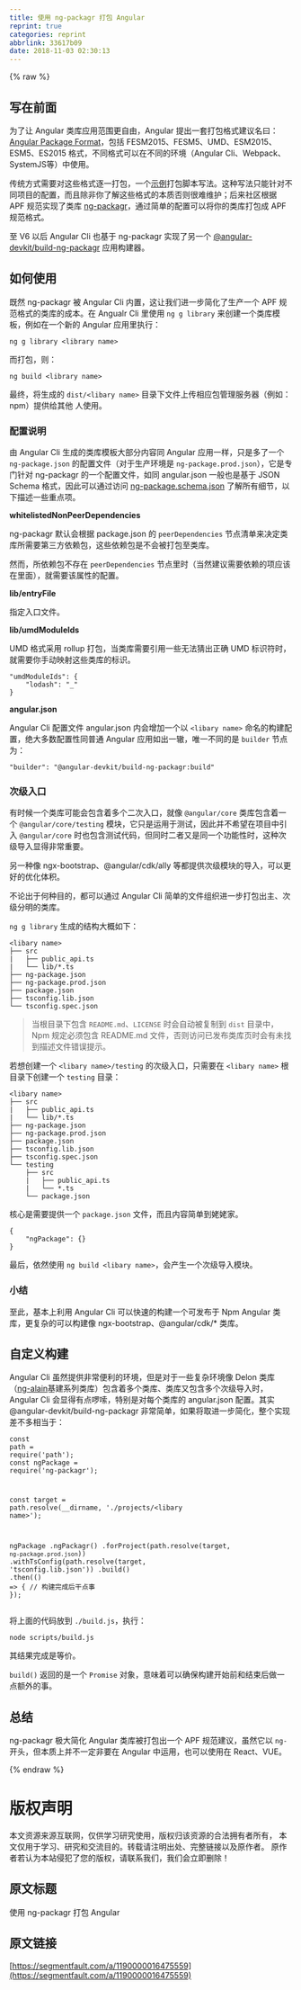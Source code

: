 ```yaml
---
title: 使用 ng-packagr 打包 Angular
reprint: true
categories: reprint
abbrlink: 33617b09
date: 2018-11-03 02:30:13
---
```


{% raw %}
<h2 id="articleHeader0">&#x5199;&#x5728;&#x524D;&#x9762;</h2><p>&#x4E3A;&#x4E86;&#x8BA9; Angular &#x7C7B;&#x5E93;&#x5E94;&#x7528;&#x8303;&#x56F4;&#x66F4;&#x81EA;&#x7531;&#xFF0C;Angular &#x63D0;&#x51FA;&#x4E00;&#x5957;&#x6253;&#x5305;&#x683C;&#x5F0F;&#x5EFA;&#x8BAE;&#x540D;&#x66F0;&#xFF1A;<a href="https://docs.google.com/document/d/1CZC2rcpxffTDfRDs6p1cfbmKNLA6x5O-NtkJglDaBVs/preview" rel="nofollow noreferrer" target="_blank">Angular Package Format</a>&#xFF0C;&#x5305;&#x62EC; FESM2015&#x3001;FESM5&#x3001;UMD&#x3001;ESM2015&#x3001;ESM5&#x3001;ES2015 &#x683C;&#x5F0F;&#xFF0C;&#x4E0D;&#x540C;&#x683C;&#x5F0F;&#x53EF;&#x4EE5;&#x5728;&#x4E0D;&#x540C;&#x7684;&#x73AF;&#x5883;&#xFF08;Angular Cli&#x3001;Webpack&#x3001;SystemJS&#x7B49;&#xFF09;&#x4E2D;&#x4F7F;&#x7528;&#x3002;</p><p>&#x4F20;&#x7EDF;&#x65B9;&#x5F0F;&#x9700;&#x8981;&#x5BF9;&#x8FD9;&#x4E9B;&#x683C;&#x5F0F;&#x9010;&#x4E00;&#x6253;&#x5305;&#xFF0C;&#x4E00;&#x4E2A;<a href="https://github.com/ng-alain/delon/blob/1.x/build.sh" rel="nofollow noreferrer" target="_blank">&#x793A;&#x4F8B;</a>&#x6253;&#x5305;&#x811A;&#x672C;&#x5199;&#x6CD5;&#x3002;&#x8FD9;&#x79CD;&#x5199;&#x6CD5;&#x53EA;&#x80FD;&#x9488;&#x5BF9;&#x4E0D;&#x540C;&#x9879;&#x76EE;&#x7684;&#x914D;&#x7F6E;&#xFF0C;&#x800C;&#x4E14;&#x9664;&#x975E;&#x4F60;&#x4E86;&#x89E3;&#x8FD9;&#x4E9B;&#x683C;&#x5F0F;&#x7684;&#x672C;&#x8D28;&#x5426;&#x5219;&#x5F88;&#x96BE;&#x7EF4;&#x62A4;&#xFF1B;&#x540E;&#x6765;&#x793E;&#x533A;&#x6839;&#x636E; APF &#x89C4;&#x8303;&#x5B9E;&#x73B0;&#x4E86;&#x7C7B;&#x5E93; <a href="https://github.com/ng-packagr/ng-packagr" rel="nofollow noreferrer" target="_blank">ng-packagr</a>&#xFF0C;&#x901A;&#x8FC7;&#x7B80;&#x5355;&#x7684;&#x914D;&#x7F6E;&#x53EF;&#x4EE5;&#x5C06;&#x4F60;&#x7684;&#x7C7B;&#x5E93;&#x6253;&#x5305;&#x6210; APF &#x89C4;&#x8303;&#x683C;&#x5F0F;&#x3002;</p><p>&#x81F3; V6 &#x4EE5;&#x540E; Angular Cli &#x4E5F;&#x57FA;&#x4E8E; ng-packagr &#x5B9E;&#x73B0;&#x4E86;&#x53E6;&#x4E00;&#x4E2A; <a href="https://github.com/angular/angular-cli/tree/master/packages/angular_devkit/build_ng_packagr" rel="nofollow noreferrer" target="_blank">@angular-devkit/build-ng-packagr</a> &#x5E94;&#x7528;&#x6784;&#x5EFA;&#x5668;&#x3002;</p><h2 id="articleHeader1">&#x5982;&#x4F55;&#x4F7F;&#x7528;</h2><p>&#x65E2;&#x7136; ng-packagr &#x88AB; Angular Cli &#x5185;&#x7F6E;&#xFF0C;&#x8FD9;&#x8BA9;&#x6211;&#x4EEC;&#x8FDB;&#x4E00;&#x6B65;&#x7B80;&#x5316;&#x4E86;&#x751F;&#x4EA7;&#x4E00;&#x4E2A; APF &#x89C4;&#x8303;&#x683C;&#x5F0F;&#x7684;&#x7C7B;&#x5E93;&#x7684;&#x6210;&#x672C;&#x3002;&#x5728; Angualr Cli &#x91CC;&#x4F7F;&#x7528; <code>ng g library</code> &#x6765;&#x521B;&#x5EFA;&#x4E00;&#x4E2A;&#x7C7B;&#x5E93;&#x6A21;&#x677F;&#xFF0C;&#x4F8B;&#x5982;&#x5728;&#x4E00;&#x4E2A;&#x65B0;&#x7684; Angular &#x5E94;&#x7528;&#x91CC;&#x6267;&#x884C;&#xFF1A;</p><div class="widget-codetool" style="display:none"><div class="widget-codetool--inner"><span class="selectCode code-tool" data-toggle="tooltip" data-placement="top" title="" data-original-title="&#x5168;&#x9009;"></span> <span type="button" class="copyCode code-tool" data-toggle="tooltip" data-placement="top" data-clipboard-text="ng g library &lt;library name&gt;" title="" data-original-title="&#x590D;&#x5236;"></span> <span type="button" class="saveToNote code-tool" data-toggle="tooltip" data-placement="top" title="" data-original-title="&#x653E;&#x8FDB;&#x7B14;&#x8BB0;"></span></div></div><pre class="bash hljs"><code class="bash" style="word-break:break-word;white-space:initial">ng g library &lt;library name&gt;</code></pre><p>&#x800C;&#x6253;&#x5305;&#xFF0C;&#x5219;&#xFF1A;</p><div class="widget-codetool" style="display:none"><div class="widget-codetool--inner"><span class="selectCode code-tool" data-toggle="tooltip" data-placement="top" title="" data-original-title="&#x5168;&#x9009;"></span> <span type="button" class="copyCode code-tool" data-toggle="tooltip" data-placement="top" data-clipboard-text="ng build &lt;library name&gt;" title="" data-original-title="&#x590D;&#x5236;"></span> <span type="button" class="saveToNote code-tool" data-toggle="tooltip" data-placement="top" title="" data-original-title="&#x653E;&#x8FDB;&#x7B14;&#x8BB0;"></span></div></div><pre class="bash hljs"><code class="bash" style="word-break:break-word;white-space:initial">ng build &lt;library name&gt;</code></pre><p>&#x6700;&#x7EC8;&#xFF0C;&#x5C06;&#x751F;&#x6210;&#x7684; <code>dist/&lt;libary name&gt;</code> &#x76EE;&#x5F55;&#x4E0B;&#x6587;&#x4EF6;&#x4E0A;&#x4F20;&#x76F8;&#x5E94;&#x5305;&#x7BA1;&#x7406;&#x670D;&#x52A1;&#x5668;&#xFF08;&#x4F8B;&#x5982;&#xFF1A;npm&#xFF09;&#x63D0;&#x4F9B;&#x7ED9;&#x5176;&#x4ED6; &#x4EBA;&#x4F7F;&#x7528;&#x3002;</p><h3 id="articleHeader2">&#x914D;&#x7F6E;&#x8BF4;&#x660E;</h3><p>&#x7531; Angular Cli &#x751F;&#x6210;&#x7684;&#x7C7B;&#x5E93;&#x6A21;&#x677F;&#x5927;&#x90E8;&#x5206;&#x5185;&#x5BB9;&#x540C; Angular &#x5E94;&#x7528;&#x4E00;&#x6837;&#xFF0C;&#x53EA;&#x662F;&#x591A;&#x4E86;&#x4E00;&#x4E2A; <code>ng-package.json</code> &#x7684;&#x914D;&#x7F6E;&#x6587;&#x4EF6;&#xFF08;&#x5BF9;&#x4E8E;&#x751F;&#x4EA7;&#x73AF;&#x5883;&#x662F; <code>ng-package.prod.json</code>&#xFF09;&#xFF0C;&#x5B83;&#x662F;&#x4E13;&#x95E8;&#x9488;&#x5BF9; ng-packagr &#x7684;&#x4E00;&#x4E2A;&#x914D;&#x7F6E;&#x6587;&#x4EF6;&#xFF0C;&#x5982;&#x540C; angular.json &#x4E00;&#x822C;&#x4E5F;&#x662F;&#x57FA;&#x4E8E; JSON Schema &#x683C;&#x5F0F;&#xFF0C;&#x56E0;&#x6B64;&#x53EF;&#x4EE5;&#x901A;&#x8FC7;&#x8BBF;&#x95EE; <a href="https://github.com/ng-packagr/ng-packagr/blob/master/src/ng-package.schema.json" rel="nofollow noreferrer" target="_blank">ng-package.schema.json</a> &#x4E86;&#x89E3;&#x6240;&#x6709;&#x7EC6;&#x8282;&#xFF0C;&#x4EE5;&#x4E0B;&#x63CF;&#x8FF0;&#x4E00;&#x4E9B;&#x91CD;&#x70B9;&#x9879;&#x3002;</p><p><strong>whitelistedNonPeerDependencies</strong></p><p>ng-packagr &#x9ED8;&#x8BA4;&#x4F1A;&#x6839;&#x636E; package.json &#x7684; <code>peerDependencies</code> &#x8282;&#x70B9;&#x6E05;&#x5355;&#x6765;&#x51B3;&#x5B9A;&#x7C7B;&#x5E93;&#x6240;&#x9700;&#x8981;&#x7B2C;&#x4E09;&#x65B9;&#x4F9D;&#x8D56;&#x5305;&#xFF0C;&#x8FD9;&#x4E9B;&#x4F9D;&#x8D56;&#x5305;&#x662F;&#x4E0D;&#x4F1A;&#x88AB;&#x6253;&#x5305;&#x81F3;&#x7C7B;&#x5E93;&#x3002;</p><p>&#x7136;&#x800C;&#xFF0C;&#x6240;&#x4F9D;&#x8D56;&#x5305;&#x4E0D;&#x5B58;&#x5728; <code>peerDependencies</code> &#x8282;&#x70B9;&#x91CC;&#x65F6;&#xFF08;&#x5F53;&#x7136;&#x5EFA;&#x8BAE;&#x9700;&#x8981;&#x4F9D;&#x8D56;&#x7684;&#x9879;&#x5E94;&#x8BE5;&#x5728;&#x91CC;&#x9762;&#xFF09;&#xFF0C;&#x5C31;&#x9700;&#x8981;&#x8BE5;&#x5C5E;&#x6027;&#x7684;&#x914D;&#x7F6E;&#x3002;</p><p><strong>lib/entryFile</strong></p><p>&#x6307;&#x5B9A;&#x5165;&#x53E3;&#x6587;&#x4EF6;&#x3002;</p><p><strong>lib/umdModuleIds</strong></p><p>UMD &#x683C;&#x5F0F;&#x91C7;&#x7528; rollup &#x6253;&#x5305;&#xFF0C;&#x5F53;&#x7C7B;&#x5E93;&#x9700;&#x8981;&#x5F15;&#x7528;&#x4E00;&#x4E9B;&#x65E0;&#x6CD5;&#x731C;&#x51FA;&#x6B63;&#x786E; UMD &#x6807;&#x8BC6;&#x7B26;&#x65F6;&#xFF0C;&#x5C31;&#x9700;&#x8981;&#x4F60;&#x624B;&#x52A8;&#x6620;&#x5C04;&#x8FD9;&#x4E9B;&#x7C7B;&#x5E93;&#x7684;&#x6807;&#x8BC6;&#x3002;</p><div class="widget-codetool" style="display:none"><div class="widget-codetool--inner"><span class="selectCode code-tool" data-toggle="tooltip" data-placement="top" title="" data-original-title="&#x5168;&#x9009;"></span> <span type="button" class="copyCode code-tool" data-toggle="tooltip" data-placement="top" data-clipboard-text="&quot;umdModuleIds&quot;: {
    &quot;lodash&quot;: &quot;_&quot;
}" title="" data-original-title="&#x590D;&#x5236;"></span> <span type="button" class="saveToNote code-tool" data-toggle="tooltip" data-placement="top" title="" data-original-title="&#x653E;&#x8FDB;&#x7B14;&#x8BB0;"></span></div></div><pre class="json hljs"><code class="json"><span class="hljs-string">&quot;umdModuleIds&quot;</span>: {
    <span class="hljs-attr">&quot;lodash&quot;</span>: <span class="hljs-string">&quot;_&quot;</span>
}</code></pre><p><strong>angular.json</strong></p><p>Angular Cli &#x914D;&#x7F6E;&#x6587;&#x4EF6; angular.json &#x5185;&#x4F1A;&#x589E;&#x52A0;&#x4E00;&#x4E2A;&#x4EE5; <code>&lt;libary name&gt;</code> &#x547D;&#x540D;&#x7684;&#x6784;&#x5EFA;&#x914D;&#x7F6E;&#xFF0C;&#x7EDD;&#x5927;&#x591A;&#x6570;&#x914D;&#x7F6E;&#x6027;&#x540C;&#x666E;&#x901A; Angular &#x5E94;&#x7528;&#x5982;&#x51FA;&#x4E00;&#x8F99;&#xFF0C;&#x552F;&#x4E00;&#x4E0D;&#x540C;&#x7684;&#x662F; <code>builder</code> &#x8282;&#x70B9;&#x4E3A;&#xFF1A;</p><div class="widget-codetool" style="display:none"><div class="widget-codetool--inner"><span class="selectCode code-tool" data-toggle="tooltip" data-placement="top" title="" data-original-title="&#x5168;&#x9009;"></span> <span type="button" class="copyCode code-tool" data-toggle="tooltip" data-placement="top" data-clipboard-text="&quot;builder&quot;: &quot;@angular-devkit/build-ng-packagr:build&quot;" title="" data-original-title="&#x590D;&#x5236;"></span> <span type="button" class="saveToNote code-tool" data-toggle="tooltip" data-placement="top" title="" data-original-title="&#x653E;&#x8FDB;&#x7B14;&#x8BB0;"></span></div></div><pre class="json hljs"><code class="json" style="word-break:break-word;white-space:initial"><span class="hljs-string">&quot;builder&quot;</span>: <span class="hljs-string">&quot;@angular-devkit/build-ng-packagr:build&quot;</span></code></pre><h3 id="articleHeader3">&#x6B21;&#x7EA7;&#x5165;&#x53E3;</h3><p>&#x6709;&#x65F6;&#x5019;&#x4E00;&#x4E2A;&#x7C7B;&#x5E93;&#x53EF;&#x80FD;&#x4F1A;&#x5305;&#x542B;&#x7740;&#x591A;&#x4E2A;&#x4E8C;&#x6B21;&#x5165;&#x53E3;&#xFF0C;&#x5C31;&#x50CF; <code>@angular/core</code> &#x7C7B;&#x5E93;&#x5305;&#x542B;&#x7740;&#x4E00;&#x4E2A; <code>@angular/core/testing</code> &#x6A21;&#x5757;&#xFF0C;&#x5B83;&#x53EA;&#x662F;&#x8FD0;&#x7528;&#x4E8E;&#x6D4B;&#x8BD5;&#xFF0C;&#x56E0;&#x6B64;&#x5E76;&#x4E0D;&#x5E0C;&#x671B;&#x5728;&#x9879;&#x76EE;&#x4E2D;&#x5F15;&#x5165; <code>@angular/core</code> &#x65F6;&#x4E5F;&#x5305;&#x542B;&#x6D4B;&#x8BD5;&#x4EE3;&#x7801;&#xFF0C;&#x4F46;&#x540C;&#x65F6;&#x4E8C;&#x8005;&#x53C8;&#x662F;&#x540C;&#x4E00;&#x4E2A;&#x529F;&#x80FD;&#x6027;&#x65F6;&#xFF0C;&#x8FD9;&#x79CD;&#x6B21;&#x7EA7;&#x5BFC;&#x5165;&#x663E;&#x5F97;&#x975E;&#x5E38;&#x91CD;&#x8981;&#x3002;</p><p>&#x53E6;&#x4E00;&#x79CD;&#x50CF; ngx-bootstrap&#x3001;@angular/cdk/ally &#x7B49;&#x90FD;&#x63D0;&#x4F9B;&#x6B21;&#x7EA7;&#x6A21;&#x5757;&#x7684;&#x5BFC;&#x5165;&#xFF0C;&#x53EF;&#x4EE5;&#x66F4;&#x597D;&#x7684;&#x4F18;&#x5316;&#x4F53;&#x79EF;&#x3002;</p><p>&#x4E0D;&#x8BBA;&#x51FA;&#x4E8E;&#x4F55;&#x79CD;&#x76EE;&#x7684;&#xFF0C;&#x90FD;&#x53EF;&#x4EE5;&#x901A;&#x8FC7; Angular Cli &#x7B80;&#x5355;&#x7684;&#x6587;&#x4EF6;&#x7EC4;&#x7EC7;&#x8FDB;&#x4E00;&#x6B65;&#x6253;&#x5305;&#x51FA;&#x4E3B;&#x3001;&#x6B21;&#x7EA7;&#x5206;&#x660E;&#x7684;&#x7C7B;&#x5E93;&#x3002;</p><p><code>ng g library</code> &#x751F;&#x6210;&#x7684;&#x7ED3;&#x6784;&#x5927;&#x6982;&#x5982;&#x4E0B;&#xFF1A;</p><div class="widget-codetool" style="display:none"><div class="widget-codetool--inner"><span class="selectCode code-tool" data-toggle="tooltip" data-placement="top" title="" data-original-title="&#x5168;&#x9009;"></span> <span type="button" class="copyCode code-tool" data-toggle="tooltip" data-placement="top" data-clipboard-text="&lt;libary name&gt;
&#x251C;&#x2500;&#x2500; src
|   &#x251C;&#x2500;&#x2500; public_api.ts
|   &#x2514;&#x2500;&#x2500; lib/*.ts
&#x251C;&#x2500;&#x2500; ng-package.json
&#x251C;&#x2500;&#x2500; ng-package.prod.json
&#x251C;&#x2500;&#x2500; package.json
&#x251C;&#x2500;&#x2500; tsconfig.lib.json
&#x2514;&#x2500;&#x2500; tsconfig.spec.json" title="" data-original-title="&#x590D;&#x5236;"></span> <span type="button" class="saveToNote code-tool" data-toggle="tooltip" data-placement="top" title="" data-original-title="&#x653E;&#x8FDB;&#x7B14;&#x8BB0;"></span></div></div><pre class="hljs crystal"><code>&lt;libary name&gt;
&#x251C;&#x2500;&#x2500; src
|   &#x251C;&#x2500;&#x2500; public_api.ts
|   &#x2514;&#x2500;&#x2500; <span class="hljs-class"><span class="hljs-keyword">lib</span>/*.<span class="hljs-title">ts</span></span>
&#x251C;&#x2500;&#x2500; ng-package.json
&#x251C;&#x2500;&#x2500; ng-package.prod.json
&#x251C;&#x2500;&#x2500; package.json
&#x251C;&#x2500;&#x2500; tsconfig.<span class="hljs-keyword">lib</span>.json
&#x2514;&#x2500;&#x2500; tsconfig.spec.json</code></pre><blockquote>&#x5F53;&#x6839;&#x76EE;&#x5F55;&#x4E0B;&#x5305;&#x542B; <code>README.md</code>&#x3001;<code>LICENSE</code> &#x65F6;&#x4F1A;&#x81EA;&#x52A8;&#x88AB;&#x590D;&#x5236;&#x5230; <code>dist</code> &#x76EE;&#x5F55;&#x4E2D;&#xFF0C;Npm &#x89C4;&#x5B9A;&#x5FC5;&#x987B;&#x5305;&#x542B; README.md &#x6587;&#x4EF6;&#xFF0C;&#x5426;&#x5219;&#x8BBF;&#x95EE;&#x5DF2;&#x53D1;&#x5E03;&#x7C7B;&#x5E93;&#x9875;&#x65F6;&#x4F1A;&#x6709;&#x672A;&#x627E;&#x5230;&#x63CF;&#x8FF0;&#x6587;&#x4EF6;&#x9519;&#x8BEF;&#x63D0;&#x793A;&#x3002;</blockquote><p>&#x82E5;&#x60F3;&#x521B;&#x5EFA;&#x4E00;&#x4E2A; <code>&lt;libary name&gt;/testing</code> &#x7684;&#x6B21;&#x7EA7;&#x5165;&#x53E3;&#xFF0C;&#x53EA;&#x9700;&#x8981;&#x5728; <code>&lt;libary name&gt;</code> &#x6839;&#x76EE;&#x5F55;&#x4E0B;&#x521B;&#x5EFA;&#x4E00;&#x4E2A; <code>testing</code> &#x76EE;&#x5F55;&#xFF1A;</p><div class="widget-codetool" style="display:none"><div class="widget-codetool--inner"><span class="selectCode code-tool" data-toggle="tooltip" data-placement="top" title="" data-original-title="&#x5168;&#x9009;"></span> <span type="button" class="copyCode code-tool" data-toggle="tooltip" data-placement="top" data-clipboard-text="&lt;libary name&gt;
&#x251C;&#x2500;&#x2500; src
|   &#x251C;&#x2500;&#x2500; public_api.ts
|   &#x2514;&#x2500;&#x2500; lib/*.ts
&#x251C;&#x2500;&#x2500; ng-package.json
&#x251C;&#x2500;&#x2500; ng-package.prod.json
&#x251C;&#x2500;&#x2500; package.json
&#x251C;&#x2500;&#x2500; tsconfig.lib.json
&#x251C;&#x2500;&#x2500; tsconfig.spec.json
&#x2514;&#x2500;&#x2500; testing
    &#x251C;&#x2500;&#x2500; src
    |   &#x251C;&#x2500;&#x2500; public_api.ts
    |   &#x2514;&#x2500;&#x2500; *.ts
    &#x2514;&#x2500;&#x2500; package.json" title="" data-original-title="&#x590D;&#x5236;"></span> <span type="button" class="saveToNote code-tool" data-toggle="tooltip" data-placement="top" title="" data-original-title="&#x653E;&#x8FDB;&#x7B14;&#x8BB0;"></span></div></div><pre class="hljs crystal"><code>&lt;libary name&gt;
&#x251C;&#x2500;&#x2500; src
|   &#x251C;&#x2500;&#x2500; public_api.ts
|   &#x2514;&#x2500;&#x2500; <span class="hljs-class"><span class="hljs-keyword">lib</span>/*.<span class="hljs-title">ts</span></span>
&#x251C;&#x2500;&#x2500; ng-package.json
&#x251C;&#x2500;&#x2500; ng-package.prod.json
&#x251C;&#x2500;&#x2500; package.json
&#x251C;&#x2500;&#x2500; tsconfig.<span class="hljs-keyword">lib</span>.json
&#x251C;&#x2500;&#x2500; tsconfig.spec.json
&#x2514;&#x2500;&#x2500; testing
    &#x251C;&#x2500;&#x2500; src
    |   &#x251C;&#x2500;&#x2500; public_api.ts
    |   &#x2514;&#x2500;&#x2500; *.ts
    &#x2514;&#x2500;&#x2500; package.json</code></pre><p>&#x6838;&#x5FC3;&#x662F;&#x9700;&#x8981;&#x63D0;&#x4F9B;&#x4E00;&#x4E2A; <code>package.json</code> &#x6587;&#x4EF6;&#xFF0C;&#x800C;&#x4E14;&#x5185;&#x5BB9;&#x7B80;&#x5355;&#x5230;&#x59E5;&#x59E5;&#x5BB6;&#x3002;</p><div class="widget-codetool" style="display:none"><div class="widget-codetool--inner"><span class="selectCode code-tool" data-toggle="tooltip" data-placement="top" title="" data-original-title="&#x5168;&#x9009;"></span> <span type="button" class="copyCode code-tool" data-toggle="tooltip" data-placement="top" data-clipboard-text="{
    &quot;ngPackage&quot;: {}
}" title="" data-original-title="&#x590D;&#x5236;"></span> <span type="button" class="saveToNote code-tool" data-toggle="tooltip" data-placement="top" title="" data-original-title="&#x653E;&#x8FDB;&#x7B14;&#x8BB0;"></span></div></div><pre class="json hljs"><code class="json">{
    <span class="hljs-attr">&quot;ngPackage&quot;</span>: {}
}</code></pre><p>&#x6700;&#x540E;&#xFF0C;&#x4F9D;&#x7136;&#x4F7F;&#x7528; <code>ng build &lt;libary name&gt;</code>&#xFF0C;&#x4F1A;&#x4EA7;&#x751F;&#x4E00;&#x4E2A;&#x6B21;&#x7EA7;&#x5BFC;&#x5165;&#x6A21;&#x5757;&#x3002;</p><h3 id="articleHeader4">&#x5C0F;&#x7ED3;</h3><p>&#x81F3;&#x6B64;&#xFF0C;&#x57FA;&#x672C;&#x4E0A;&#x5229;&#x7528; Angular Cli &#x53EF;&#x4EE5;&#x5FEB;&#x901F;&#x7684;&#x6784;&#x5EFA;&#x4E00;&#x4E2A;&#x53EF;&#x53D1;&#x5E03;&#x4E8E; Npm Angular &#x7C7B;&#x5E93;&#xFF0C;&#x66F4;&#x590D;&#x6742;&#x7684;&#x53EF;&#x4EE5;&#x6784;&#x5EFA;&#x50CF; ngx-bootstrap&#x3001;@angular/cdk/* &#x7C7B;&#x5E93;&#x3002;</p><h2 id="articleHeader5">&#x81EA;&#x5B9A;&#x4E49;&#x6784;&#x5EFA;</h2><p>Angular Cli &#x867D;&#x7136;&#x63D0;&#x4F9B;&#x975E;&#x5E38;&#x4FBF;&#x5229;&#x7684;&#x73AF;&#x5883;&#xFF0C;&#x4F46;&#x662F;&#x5BF9;&#x4E8E;&#x4E00;&#x4E9B;&#x590D;&#x6742;&#x73AF;&#x5883;&#x50CF; Delon &#x7C7B;&#x5E93;&#xFF08;<a href="https://ng-alain.com/" rel="nofollow noreferrer" target="_blank">ng-alain</a>&#x57FA;&#x5EFA;&#x7CFB;&#x5217;&#x7C7B;&#x5E93;&#xFF09;&#x5305;&#x542B;&#x7740;&#x591A;&#x4E2A;&#x7C7B;&#x5E93;&#x3001;&#x7C7B;&#x5E93;&#x53C8;&#x5305;&#x542B;&#x591A;&#x4E2A;&#x6B21;&#x7EA7;&#x5BFC;&#x5165;&#x65F6;&#xFF0C;Angular Cli &#x4F1A;&#x663E;&#x5F97;&#x6709;&#x70B9;&#x5570;&#x55E6;&#xFF0C;&#x7279;&#x522B;&#x662F;&#x5BF9;&#x6BCF;&#x4E2A;&#x7C7B;&#x5E93;&#x7684; angular.json &#x914D;&#x7F6E;&#x3002;&#x5176;&#x5B9E; @angular-devkit/build-ng-packagr &#x975E;&#x5E38;&#x7B80;&#x5355;&#xFF0C;&#x5982;&#x679C;&#x5C06;&#x53D6;&#x8FDB;&#x4E00;&#x6B65;&#x7B80;&#x5316;&#xFF0C;&#x6574;&#x4E2A;&#x5B9E;&#x73B0;&#x5DEE;&#x4E0D;&#x591A;&#x76F8;&#x5F53;&#x4E8E;&#xFF1A;</p><div class="widget-codetool" style="display:none"><div class="widget-codetool--inner"><span class="selectCode code-tool" data-toggle="tooltip" data-placement="top" title="" data-original-title="&#x5168;&#x9009;"></span> <span type="button" class="copyCode code-tool" data-toggle="tooltip" data-placement="top" data-clipboard-text="const path = require(&apos;path&apos;);
const ngPackage = require(&apos;ng-packagr&apos;);

const target = path.resolve(__dirname, &apos;./projects/&lt;libary name&gt;&apos;);

ngPackage
  .ngPackagr()
  .forProject(path.resolve(target, `ng-package.prod.json`))
  .withTsConfig(path.resolve(target, &apos;tsconfig.lib.json&apos;))
  .build()
  .then(() =&gt; {
      // &#x6784;&#x5EFA;&#x5B8C;&#x6210;&#x540E;&#x5E72;&#x70B9;&#x4E8B;
  });" title="" data-original-title="&#x590D;&#x5236;"></span> <span type="button" class="saveToNote code-tool" data-toggle="tooltip" data-placement="top" title="" data-original-title="&#x653E;&#x8FDB;&#x7B14;&#x8BB0;"></span></div></div><pre class="javascript hljs"><code class="js"><span class="hljs-keyword">const</span> path = <span class="hljs-built_in">require</span>(<span class="hljs-string">&apos;path&apos;</span>);
<span class="hljs-keyword">const</span> ngPackage = <span class="hljs-built_in">require</span>(<span class="hljs-string">&apos;ng-packagr&apos;</span>);

<span class="hljs-keyword">const</span> target = path.resolve(__dirname, <span class="hljs-string">&apos;./projects/&lt;libary name&gt;&apos;</span>);

ngPackage
  .ngPackagr()
  .forProject(path.resolve(target, <span class="hljs-string">`ng-package.prod.json`</span>))
  .withTsConfig(path.resolve(target, <span class="hljs-string">&apos;tsconfig.lib.json&apos;</span>))
  .build()
  .then(<span class="hljs-function"><span class="hljs-params">()</span> =&gt;</span> {
      <span class="hljs-comment">// &#x6784;&#x5EFA;&#x5B8C;&#x6210;&#x540E;&#x5E72;&#x70B9;&#x4E8B;</span>
  });</code></pre><p>&#x5C06;&#x4E0A;&#x9762;&#x7684;&#x4EE3;&#x7801;&#x653E;&#x5230; <code>./build.js</code>&#xFF0C;&#x6267;&#x884C;&#xFF1A;</p><div class="widget-codetool" style="display:none"><div class="widget-codetool--inner"><span class="selectCode code-tool" data-toggle="tooltip" data-placement="top" title="" data-original-title="&#x5168;&#x9009;"></span> <span type="button" class="copyCode code-tool" data-toggle="tooltip" data-placement="top" data-clipboard-text="node scripts/build.js" title="" data-original-title="&#x590D;&#x5236;"></span> <span type="button" class="saveToNote code-tool" data-toggle="tooltip" data-placement="top" title="" data-original-title="&#x653E;&#x8FDB;&#x7B14;&#x8BB0;"></span></div></div><pre class="bash hljs"><code class="bash" style="word-break:break-word;white-space:initial">node scripts/build.js</code></pre><p>&#x5176;&#x7ED3;&#x679C;&#x5B8C;&#x6210;&#x662F;&#x7B49;&#x4EF7;&#x3002;</p><p><code>build()</code> &#x8FD4;&#x56DE;&#x7684;&#x662F;&#x4E00;&#x4E2A; <code>Promise</code> &#x5BF9;&#x8C61;&#xFF0C;&#x610F;&#x5473;&#x7740;&#x53EF;&#x4EE5;&#x786E;&#x4FDD;&#x6784;&#x5EFA;&#x5F00;&#x59CB;&#x524D;&#x548C;&#x7ED3;&#x675F;&#x540E;&#x505A;&#x4E00;&#x70B9;&#x989D;&#x5916;&#x7684;&#x4E8B;&#x3002;</p><h2 id="articleHeader6">&#x603B;&#x7ED3;</h2><p>ng-packagr &#x6781;&#x5927;&#x7B80;&#x5316; Angular &#x7C7B;&#x5E93;&#x88AB;&#x6253;&#x5305;&#x51FA;&#x4E00;&#x4E2A; APF &#x89C4;&#x8303;&#x5EFA;&#x8BAE;&#xFF0C;&#x867D;&#x7136;&#x5B83;&#x4EE5; <code>ng-</code> &#x5F00;&#x5934;&#xFF0C;&#x4F46;&#x672C;&#x8D28;&#x4E0A;&#x5E76;&#x4E0D;&#x4E00;&#x5B9A;&#x975E;&#x8981;&#x5728; Angular &#x4E2D;&#x8FD0;&#x7528;&#xFF0C;&#x4E5F;&#x53EF;&#x4EE5;&#x4F7F;&#x7528;&#x5728; React&#x3001;VUE&#x3002;</p>
{% endraw %}

# 版权声明
本文资源来源互联网，仅供学习研究使用，版权归该资源的合法拥有者所有，
本文仅用于学习、研究和交流目的。转载请注明出处、完整链接以及原作者。
原作者若认为本站侵犯了您的版权，请联系我们，我们会立即删除！

## 原文标题
使用 ng-packagr 打包 Angular

## 原文链接
[https://segmentfault.com/a/1190000016475559](https://segmentfault.com/a/1190000016475559)

